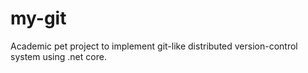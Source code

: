 # my-git
Academic pet project to implement git-like distributed version-control system using .net core.
